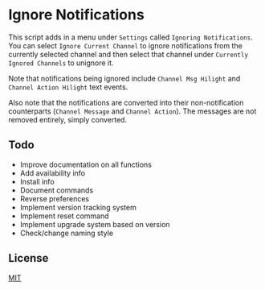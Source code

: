 # Ignore Notifications

This script adds in a menu under `Settings` called `Ignoring Notifications`. You can select `Ignore Current Channel` to ignore notifications from the currently selected channel and then select that channel under `Currently Ignored Channels` to unignore it.

Note that notifications being ignored include `Channel Msg Hilight` and `Channel Action Hilight` text events.

Also note that the notifications are converted into their non-notification counterparts (`Channel Message` and `Channel Action`). The messages are not removed entirely, simply converted.

## Todo

-   Improve documentation on all functions
-   Add availability info
-   Install info
-   Document commands
-   Reverse preferences
-   Implement version tracking system
-   Implement reset command
-   Implement upgrade system based on version
-   Check/change naming style

## License

[MIT](../LICENSE)
